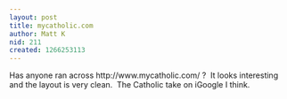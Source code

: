 ```yaml
---
layout: post
title: mycatholic.com
author: Matt K
nid: 211
created: 1266253113
---
```

<p>
	Has anyone ran across http://www.mycatholic.com/ ?&nbsp; It looks interesting and the layout is very clean.&nbsp; The Catholic take on iGoogle I think.&nbsp;</p>
